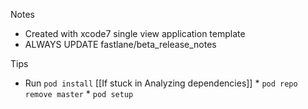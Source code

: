 Notes

* Created with xcode7 single view application template
* ALWAYS UPDATE fastlane/beta_release_notes

Tips

* Run `pod install`
    [[If stuck in Analyzing dependencies]]
        * `pod repo remove master`
        * `pod setup`